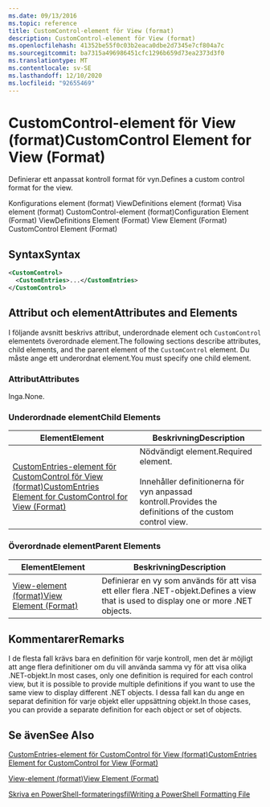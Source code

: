 ```yaml
---
ms.date: 09/13/2016
ms.topic: reference
title: CustomControl-element för View (format)
description: CustomControl-element för View (format)
ms.openlocfilehash: 41352be55f0c03b2eaca0dbe2d7345e7cf804a7c
ms.sourcegitcommit: ba7315a496986451cfc1296b659d73ea2373d3f0
ms.translationtype: MT
ms.contentlocale: sv-SE
ms.lasthandoff: 12/10/2020
ms.locfileid: "92655469"
---
```

# <a name="customcontrol-element-for-view-format"></a><span data-ttu-id="a847d-103">CustomControl-element för View (format)</span><span class="sxs-lookup"><span data-stu-id="a847d-103">CustomControl Element for View (Format)</span></span>

<span data-ttu-id="a847d-104">Definierar ett anpassat kontroll format för vyn.</span><span class="sxs-lookup"><span data-stu-id="a847d-104">Defines a custom control format for the view.</span></span>

<span data-ttu-id="a847d-105">Konfigurations element (format) ViewDefinitions element (format) Visa element (format) CustomControl-element (format)</span><span class="sxs-lookup"><span data-stu-id="a847d-105">Configuration Element (Format) ViewDefinitions Element (Format) View Element (Format) CustomControl Element (Format)</span></span>

## <a name="syntax"></a><span data-ttu-id="a847d-106">Syntax</span><span class="sxs-lookup"><span data-stu-id="a847d-106">Syntax</span></span>

```xml
<CustomControl>
  <CustomEntries>...</CustomEntries>
</CustomControl>
```

## <a name="attributes-and-elements"></a><span data-ttu-id="a847d-107">Attribut och element</span><span class="sxs-lookup"><span data-stu-id="a847d-107">Attributes and Elements</span></span>

<span data-ttu-id="a847d-108">I följande avsnitt beskrivs attribut, underordnade element och `CustomControl` elementets överordnade element.</span><span class="sxs-lookup"><span data-stu-id="a847d-108">The following sections describe attributes, child elements, and the parent element of the `CustomControl` element.</span></span> <span data-ttu-id="a847d-109">Du måste ange ett underordnat element.</span><span class="sxs-lookup"><span data-stu-id="a847d-109">You must specify one child element.</span></span>

### <a name="attributes"></a><span data-ttu-id="a847d-110">Attribut</span><span class="sxs-lookup"><span data-stu-id="a847d-110">Attributes</span></span>

<span data-ttu-id="a847d-111">Inga.</span><span class="sxs-lookup"><span data-stu-id="a847d-111">None.</span></span>

### <a name="child-elements"></a><span data-ttu-id="a847d-112">Underordnade element</span><span class="sxs-lookup"><span data-stu-id="a847d-112">Child Elements</span></span>

|<span data-ttu-id="a847d-113">Element</span><span class="sxs-lookup"><span data-stu-id="a847d-113">Element</span></span>|<span data-ttu-id="a847d-114">Beskrivning</span><span class="sxs-lookup"><span data-stu-id="a847d-114">Description</span></span>|
|-------------|-----------------|
|[<span data-ttu-id="a847d-115">CustomEntries-element för CustomControl för View (format)</span><span class="sxs-lookup"><span data-stu-id="a847d-115">CustomEntries Element for CustomControl for View (Format)</span></span>](./customentries-element-for-customcontrol-for-view-format.md)|<span data-ttu-id="a847d-116">Nödvändigt element.</span><span class="sxs-lookup"><span data-stu-id="a847d-116">Required element.</span></span><br /><br /> <span data-ttu-id="a847d-117">Innehåller definitionerna för vyn anpassad kontroll.</span><span class="sxs-lookup"><span data-stu-id="a847d-117">Provides the definitions of the custom control view.</span></span>|

### <a name="parent-elements"></a><span data-ttu-id="a847d-118">Överordnade element</span><span class="sxs-lookup"><span data-stu-id="a847d-118">Parent Elements</span></span>

|<span data-ttu-id="a847d-119">Element</span><span class="sxs-lookup"><span data-stu-id="a847d-119">Element</span></span>|<span data-ttu-id="a847d-120">Beskrivning</span><span class="sxs-lookup"><span data-stu-id="a847d-120">Description</span></span>|
|-------------|-----------------|
|[<span data-ttu-id="a847d-121">View-element (format)</span><span class="sxs-lookup"><span data-stu-id="a847d-121">View Element (Format)</span></span>](./view-element-format.md)|<span data-ttu-id="a847d-122">Definierar en vy som används för att visa ett eller flera .NET-objekt.</span><span class="sxs-lookup"><span data-stu-id="a847d-122">Defines a view that is used to display one or more .NET objects.</span></span>|

## <a name="remarks"></a><span data-ttu-id="a847d-123">Kommentarer</span><span class="sxs-lookup"><span data-stu-id="a847d-123">Remarks</span></span>

<span data-ttu-id="a847d-124">I de flesta fall krävs bara en definition för varje kontroll, men det är möjligt att ange flera definitioner om du vill använda samma vy för att visa olika .NET-objekt.</span><span class="sxs-lookup"><span data-stu-id="a847d-124">In most cases, only one definition is required for each control view, but it is possible to provide multiple definitions if you want to use the same view to display different .NET objects.</span></span> <span data-ttu-id="a847d-125">I dessa fall kan du ange en separat definition för varje objekt eller uppsättning objekt.</span><span class="sxs-lookup"><span data-stu-id="a847d-125">In those cases, you can provide a separate definition for each object or set of objects.</span></span>

## <a name="see-also"></a><span data-ttu-id="a847d-126">Se även</span><span class="sxs-lookup"><span data-stu-id="a847d-126">See Also</span></span>

[<span data-ttu-id="a847d-127">CustomEntries-element för CustomControl för View (format)</span><span class="sxs-lookup"><span data-stu-id="a847d-127">CustomEntries Element for CustomControl for View (Format)</span></span>](./customentries-element-for-customcontrol-for-view-format.md)

[<span data-ttu-id="a847d-128">View-element (format)</span><span class="sxs-lookup"><span data-stu-id="a847d-128">View Element (Format)</span></span>](./view-element-format.md)

[<span data-ttu-id="a847d-129">Skriva en PowerShell-formateringsfil</span><span class="sxs-lookup"><span data-stu-id="a847d-129">Writing a PowerShell Formatting File</span></span>](./writing-a-powershell-formatting-file.md)
